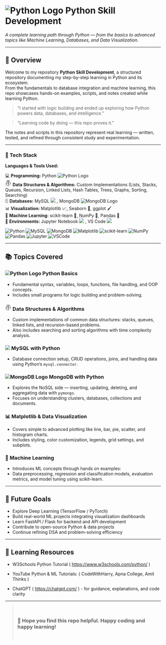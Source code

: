 # <img src="https://upload.wikimedia.org/wikipedia/commons/thumb/c/c3/Python-logo-notext.svg/1200px-Python-logo-notext.svg.png" alt="Python Logo" width="40"/> Python Skill Development 

 *A complete learning path through Python — from the basics to advanced topics like Machine Learning, Databases, and Data Visualization.*

---

## 📖 Overview

Welcome to my repository **Python Skill Development**, a structured repository documenting my step-by-step learning in Python and its ecosystem.  
From the fundamentals to database integration and machine learning, this repo showcases hands-on examples, scripts, and notes created while learning Python.


> “I started with logic building and ended up exploring how Python powers data, databases, and intelligence.”

> “Learning code by doing — this repo proves it.”

The notes and scripts in this repository represent real learning — written, tested, and refined through consistent study and experimentation.

---

### 🧰 Tech Stack

**Languages & Tools Used:**

💻 **Programming:** Python <img src="https://upload.wikimedia.org/wikipedia/commons/thumb/c/c3/Python-logo-notext.svg/1200px-Python-logo-notext.svg.png" alt="Python Logo" width="18"/>  
<img src="Basics/Screenshot 2025-10-12 at 14.42.57.png" alt="Python Logo" width="20"/> **Data Structures & Algorithms:** Custom Implementations (Lists, Stacks, Queues, Recursion, Linked Lists, Hash Tables, Trees, Graphs, Sorting, Searching)  
🗄️ **Databases:** MySQL <img src="https://cdn-icons-png.flaticon.com/512/5968/5968313.png" width="18"/> , MongoDB <img src="https://www.svgrepo.com/show/373845/mongo.svg" alt="MongoDB Logo" width="20"/>  
📊 **Visualization:** Matplotlib 📈, Seaborn 🎨, ggplot 🖌️  
🤖 **Machine Learning:** scikit-learn 🤖, NumPy 🔢, Pandas 🐼  
🧮 **Environments:** Jupyter Notebook <img src="https://upload.wikimedia.org/wikipedia/commons/3/38/Jupyter_logo.svg" width="18"/> , VS Code <img src="https://cdn-icons-png.flaticon.com/512/906/906324.png" width="18"/>



![Python](https://img.shields.io/badge/Python-3776AB?style=for-the-badge&logo=python&logoColor=white) ![MySQL](https://img.shields.io/badge/MySQL-005C84?style=for-the-badge&logo=mysql&logoColor=white) ![MongoDB](https://img.shields.io/badge/MongoDB-4EA94B?style=for-the-badge&logo=mongodb&logoColor=white) ![Matplotlib](https://img.shields.io/badge/Matplotlib-11557C?style=for-the-badge&logo=plotly&logoColor=white) ![scikit-learn](https://img.shields.io/badge/scikit--learn-F7931E?style=for-the-badge&logo=scikit-learn&logoColor=white) ![NumPy](https://img.shields.io/badge/NumPy-013243?style=for-the-badge&logo=numpy&logoColor=white) ![Pandas](https://img.shields.io/badge/Pandas-150458?style=for-the-badge&logo=pandas&logoColor=white) ![Jupyter](https://img.shields.io/badge/Jupyter-F37626?style=for-the-badge&logo=jupyter&logoColor=white) ![VSCode](https://img.shields.io/badge/VS%20Code-007ACC?style=for-the-badge&logo=visual-studio-code&logoColor=white)

---

## 📚 Topics Covered

### <img src="https://upload.wikimedia.org/wikipedia/commons/thumb/c/c3/Python-logo-notext.svg/1200px-Python-logo-notext.svg.png" alt="Python Logo" width="20"/> Python Basics  
- Fundamental syntax, variables, loops, functions, file handling, and OOP concepts.  
- Includes small programs for logic building and problem-solving.

### <img src="Basics/Screenshot 2025-10-12 at 14.42.57.png" alt="Python Logo" width="20"/>  Data Structures & Algorithms  
- Custom implementations of common data structures: stacks, queues, linked lists, and recursion-based problems.  
- Also includes searching and sorting algorithms with time complexity analysis.

### <img src="https://cdn-icons-png.flaticon.com/512/5968/5968313.png" width="20"/> MySQL with Python  
- Database connection setup, CRUD operations, joins, and handling data using Python’s `mysql.connector`.  
  

### <img src="https://www.svgrepo.com/show/373845/mongo.svg" alt="MongoDB Logo" width="20"/> MongoDB with Python  
- Explores the NoSQL side — inserting, updating, deleting, and aggregating data with `pymongo`.  
- Focuses on understanding clusters, databases, collections and documents.

### 📊 Matplotlib & Data Visualization  
- Covers simple to advanced plotting like line, bar, pie, scatter, and histogram charts.  
- Includes styling, color customization, legends, grid settings, and subplots.

### 🤖 Machine Learning  
- Introduces ML concepts through hands on examples:  
- Data preprocessing, regression and classification models, evaluation metrics, and model tuning using scikit-learn.

---

## 🎯 Future Goals

- Explore Deep Learning (TensorFlow / PyTorch)
- Build real-world ML projects integrating visualization dashboards
- Learn FastAPI / Flask for backend and API development
- Contribute to open-source Python & data projects
- Continue refining DSA and problem-solving efficiency

--- 

## 🧠 Learning Resources

- W3Schools Python Tutorial ( https://www.w3schools.com/python/ )

- YouTube Python & ML Tutorials: ( CodeWithHarry, Apna College, Amit Thinks )

- ChatGPT ( https://chatgpt.com/ ) - for guidance, explanations, and code clarity

---
> &nbsp;
> ### 👋 Hope you find this repo helpful. Happy coding and happy learning!
> &nbsp;




